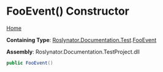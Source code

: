 # FooEvent\(\) Constructor

[Home](../../../../../README.md)

**Containing Type**: [Roslynator.Documentation.Test](../../README.md#_Top)\.[FooEvent](../README.md#_Top)

**Assembly**: Roslynator\.Documentation\.TestProject\.dll

```csharp
public FooEvent()
```

